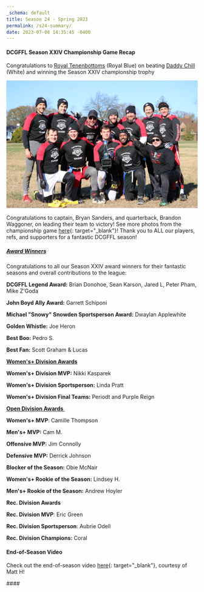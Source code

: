 ```yaml
---
_schema: default
title: Season 24 - Spring 2023
permalink: /s24-summary/
date: 2023-07-08 14:35:45 -0400
---
```

#### DCGFFL Season XXIV Championship Game Recap

Congratulations to [Royal Tenenbottoms](/teams/s24-royal-blue/)&nbsp;(Royal Blue) on beating [Daddy Chill](/teams/s24-white/) (White) and winning the Season XXIV championship trophy

![](/img/52516167604_86d791f1e5_k.jpeg)

Congratulations to captain, Bryan Sanders, and quarterback, Brandon Waggoner, on leading their team to victory! See more photos from the championship game&nbsp;[here](https://www.flickr.com/photos/55392288@N03/sets/72177720308482366/){: target="_blank"}! Thank you to ALL our players, refs, and supporters for a fantastic DCGFFL season!

##### <u><strong>Award Winners</strong></u>

Congratulations to all our Season XXIV award winners for their fantastic seasons and overall contributions to the league:

**DCGFFL Legend Award:** Brian Donohoe, Sean Karson, Jared L, Peter Pham, Mike Z'Goda

**John Boyd Ally Award:** Garrett Schiponi

**Michael "Snowy" Snowden Sportsperson Award:** Dwaylan Applewhite

**Golden Whistle:** Joe Heron

**Best Boo:** Pedro S.

**Best Fan:** Scott Graham & Lucas

<u><strong>Women's+ Division Awards</strong></u>

**Women's+ Division MVP:** Nikki Kasparek

**Women's+ Division Sportsperson:** Linda Pratt

**Women's+ Division Final Teams:** Periodt and Purple Reign

<u><strong>Open Division Awards</strong>&nbsp;</u>

**Women's+ MVP**\: Camille Thompson

**Men's+ MVP:** Cam M.

**Offensive MVP:** Jim Connolly

**Defensive MVP:** Derrick Johnson

**Blocker of the Season:** Obie McNair

**Women's+ Rookie of the Season:** Lindsey H.

**Men's+ Rookie of the Season:** Andrew Hoyler

**Rec. Division Awards**

**Rec. Division MVP**\: Eric Green

**Rec. Division Sportsperson**\: Aubrie Odell

**Rec. Division Champions:** Coral

#### End-of-Season Video

Check out the end-of-season video&nbsp;[here](https://dcgffl.us16.list-manage.com/track/click?u=44f118b44c71d10ae3076bec3&amp;id=4b6c8d9da7&amp;e=829ae97fea){: target="_blank"}, courtesy of Matt H!

\####